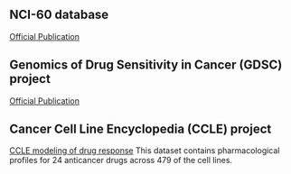 ## NCI-60 database
[Official Publication](https://pubmed.ncbi.nlm.nih.gov/16990858/)

## Genomics of Drug Sensitivity in Cancer (GDSC) project
[Official Publication](https://pubmed.ncbi.nlm.nih.gov/27397505/)

## Cancer Cell Line Encyclopedia (CCLE) project
[CCLE modeling of drug response](https://pubmed.ncbi.nlm.nih.gov/22460905/)
This dataset contains pharmacological profiles for 24 anticancer drugs across 479 of the cell lines.
